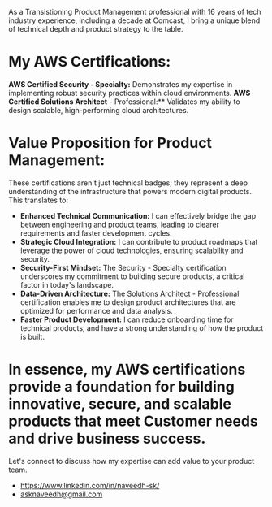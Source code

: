 As a Transistioning Product Management professional with 16 years of tech industry experience, including a decade at Comcast, I bring a unique blend of technical depth and product strategy to the table. 

# My AWS Certifications:

  **AWS Certified Security - Specialty:** Demonstrates my expertise in implementing robust security practices within cloud environments.
  **AWS Certified Solutions Architect** - Professional:** Validates my ability to design scalable, high-performing cloud architectures.

 # Value Proposition for Product Management:

These certifications aren't just technical badges; they represent a deep understanding of the infrastructure that powers modern digital products. This translates to:

 * **Enhanced Technical Communication:** I can effectively bridge the gap between engineering and product teams, leading to clearer requirements and faster development cycles.
 * **Strategic Cloud Integration:** I can contribute to product roadmaps that leverage the power of cloud technologies, ensuring scalability and security.
 * **Security-First Mindset:** The Security - Specialty certification underscores my commitment to building secure products, a critical factor in today's landscape.
 * **Data-Driven Architecture:** The Solutions Architect - Professional certification enables me to design product architectures that are optimized for performance and data analysis.
 * **Faster Product Development:** I can reduce onboarding time for technical products, and have a strong understanding of how the product is built.

# In essence, my AWS certifications provide a foundation for building innovative, secure, and scalable products that meet Customer needs and drive business success.

Let's connect to discuss how my expertise can add value to your product team.

* https://www.linkedin.com/in/naveedh-sk/
* asknaveedh@gmail.com
